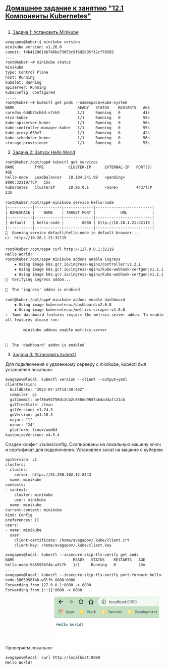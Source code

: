 ## [Домашнее задание к занятию "12.1 Компоненты Kubernetes"](https://github.com/netology-code/devkub-homeworks/blob/main/12-kubernetes-01-intro.md)
## 

1. [Задача 1: Установить Minikube](https://github.com/netology-code/devkub-homeworks/blob/main/12-kubernetes-01-intro.md#%D0%B7%D0%B0%D0%B4%D0%B0%D1%87%D0%B0-1-%D1%83%D1%81%D1%82%D0%B0%D0%BD%D0%BE%D0%B2%D0%B8%D1%82%D1%8C-minikube)
```shell
avagapov@kuber~$ minikube version
minikube version: v1.26.0
commit: f4b412861bb746be73053c9f6d2895f12cf78565
....
root@kuber:~# minikube status
minikube
type: Control Plane
host: Running
kubelet: Running
apiserver: Running
kubeconfig: Configured
.....
root@kuber:~# kubectl get pods --namespace=kube-system
NAME                            READY   STATUS    RESTARTS   AGE
coredns-6d4b75cb6d-v7sk9        1/1     Running   0          41s
etcd-kuber                      1/1     Running   0          55s
kube-apiserver-kuber            1/1     Running   0          56s
kube-controller-manager-kuber   1/1     Running   0          55s
kube-proxy-656v7                1/1     Running   0          42s
kube-scheduler-kuber            1/1     Running   0          56s
storage-provisioner             1/1     Running   0          53s
```

2. [Задача 2: Запуск Hello World](https://github.com/netology-code/devkub-homeworks/blob/main/12-kubernetes-01-intro.md#%D0%B7%D0%B0%D0%B4%D0%B0%D1%87%D0%B0-2-%D0%B7%D0%B0%D0%BF%D1%83%D1%81%D0%BA-hello-world)

```shell
root@kuber:/opt/app# kubectl get services
NAME         TYPE           CLUSTER-IP      EXTERNAL-IP   PORT(S)          AGE
hello-node   LoadBalancer   10.104.241.99   <pending>     8080:32119/TCP   15s
kubernetes   ClusterIP      10.96.0.1       <none>        443/TCP          23m

root@kuber:/opt/app# minikube service hello-node
|-----------|------------|-------------|-------------------------|
| NAMESPACE |    NAME    | TARGET PORT |           URL           |
|-----------|------------|-------------|-------------------------|
| default   | hello-node |        8080 | http://10.28.1.21:32119 |
|-----------|------------|-------------|-------------------------|
🎉  Opening service default/hello-node in default browser...
👉  http://10.28.1.21:32119

root@kuber:/opt/app# curl http://127.0.0.1:32119
Hello World!
root@kuber:/opt/app# minikube addons enable ingress
    ▪ Using image k8s.gcr.io/ingress-nginx/controller:v1.2.1
    ▪ Using image k8s.gcr.io/ingress-nginx/kube-webhook-certgen:v1.1.1
    ▪ Using image k8s.gcr.io/ingress-nginx/kube-webhook-certgen:v1.1.1
🔎  Verifying ingress addon...

🌟  The 'ingress' addon is enabled

root@kuber:/opt/app# minikube addons enable dashboard
    ▪ Using image kubernetesui/dashboard:v2.6.0
    ▪ Using image kubernetesui/metrics-scraper:v1.0.8
💡  Some dashboard features require the metrics-server addon. To enable all features please run:

        minikube addons enable metrics-server


🌟  The 'dashboard' addon is enabled
```

3. [Задача 3: Установить kubectl](https://github.com/netology-code/devkub-homeworks/blob/main/12-kubernetes-01-intro.md#%D0%B7%D0%B0%D0%B4%D0%B0%D1%87%D0%B0-3-%D1%83%D1%81%D1%82%D0%B0%D0%BD%D0%BE%D0%B2%D0%B8%D1%82%D1%8C-kubectl)  

Для подключения к удаленному серверу с minikube, kubectl был установлен локально:
```shell
avagapov@local: kubectl version --client --output=yaml
clientVersion:
  buildDate: "2022-07-13T14:30:46Z"
  compiler: gc
  gitCommit: aef86a93758dc3cb2c658dd9657ab4ad4afc21cb
  gitTreeState: clean
  gitVersion: v1.24.3
  goVersion: go1.18.3
  major: "1"
  minor: "24"
  platform: linux/amd64
kustomizeVersion: v4.5.4
```
Создан конфиг ./kube/config. Скопированы на локальную машину ключ и сертификат для подключения. Установлен socat на машине с кубером.
```shell
apiVersion: v1
clusters:
- cluster:
    server: https://51.250.102.12:8443
  name: minikube
contexts:
- context:
    cluster: minikube
    user: minikube
  name: minikube
current-context: minikube
kind: Config
preferences: {}
users:
- name: minikube
  user:
    client-certificate: /home/avagapov/.kube/client.crt
    client-key: /home/avagapov/.kube/client.key
```

```shell
avagapov@local: kubectl --insecure-skip-tls-verify get pods
NAME                          READY   STATUS    RESTARTS   AGE
hello-node-5865956f4b-w5lfh   1/1     Running   0          33m
....
avagapov@local: kubectl --insecure-skip-tls-verify port-forward hello-node-5865956f4b-w5lfh 8080:8080
Forwarding from 127.0.0.1:8080 -> 8080
Forwarding from [::1]:8080 -> 8080
```

Проверяем локально:
![img.png](img.png)
```shell
avagapov@local: curl http://localhost:8080
Hello World!
```